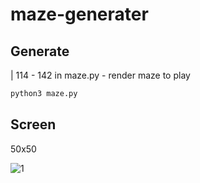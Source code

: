 # maze-generater

## Generate

 | 114 - 142 in maze.py - render maze to play

```bash
python3 maze.py
```

## Screen

50x50

![1](https://raw.githubusercontent.com/vsecoder/maze-generater/main/maze.png)

